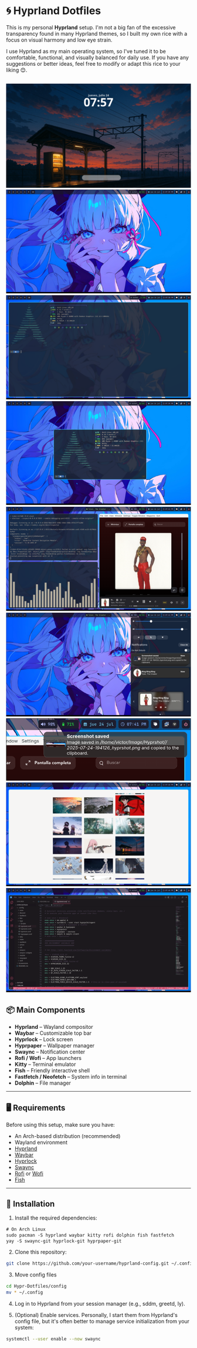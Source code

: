 # 🌀 Hyprland Dotfiles

This is my personal **Hyprland** setup. I'm not a big fan of the excessive transparency found in many Hyprland themes, so I built my own rice with a focus on visual harmony and low eye strain.

I use Hyprland as my main operating system, so I've tuned it to be comfortable, functional, and visually balanced for daily use. If you have any suggestions or better ideas, feel free to modify or adapt this rice to your liking 😊.

![Hyprland Screenshot](./Screenshots/lockscreen.png)
![Hyprland Screenshot](./Screenshots/hyprshot8.png)
![Hyprland Screenshot](./Screenshots/hyprshot9.png)
![Hyprland Screenshot](./Screenshots/hyprshot7.png)
![Hyprland Screenshot](./Screenshots/hyprshot4.png)
![Hyprland Screenshot](./Screenshots/hyprshot1.png)
![Hyprland Screenshot](./Screenshots/hyprshot2.png)
![Hyprland Screenshot](./Screenshots/hyprshot5.png)
![Hyprland Screenshot](./Screenshots/hyprshot6.png)
---

## 📦 Main Components

- **Hyprland** – Wayland compositor
- **Waybar** – Customizable top bar
- **Hyprlock** – Lock screen
- **Hyprpaper** – Wallpaper manager
- **Swaync** – Notification center
- **Rofi / Wofi** – App launchers
- **Kitty** – Terminal emulator
- **Fish** – Friendly interactive shell
- **Fastfetch / Neofetch** – System info in terminal
- **Dolphin** – File manager

---

## 🖥️ Requirements

Before using this setup, make sure you have:

- An Arch-based distribution (recommended)
- Wayland environment
- [Hyprland](https://github.com/hyprwm/Hyprland)
- [Waybar](https://github.com/Alexays/Waybar)
- [Hyprlock](https://github.com/hyprwm/hyprlock)
- [Swaync](https://github.com/ErikReider/SwayNotificationCenter)
- [Rofi](https://github.com/davatorium/rofi) or [Wofi](https://hg.sr.ht/~scoopta/wofi)
- [Fish](https://github.com/fish-shell/fish-shell)

---

## 🚀 Installation

1. Install the required dependencies:
```
# On Arch Linux
sudo pacman -S hyprland waybar kitty rofi dolphin fish fastfetch
yay -S swaync-git hyprlock-git hyprpaper-git
```
2. Clone this repository:
```bash
git clone https://github.com/your-username/hyprland-config.git ~/.config
```
3. Move config files

```bash
cd Hypr-Dotfiles/config
mv * ~/.config
```

4. Log in to Hyprland from your session manager (e.g., sddm, greetd, ly).

5. (Optional) Enable services. Personally, I start them from Hyprland's config file, but it's often better to manage service initialization from your system:
``` bash
systemctl --user enable --now swaync
```